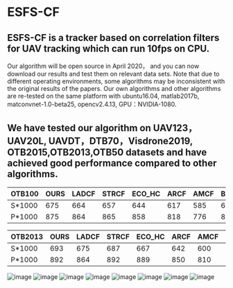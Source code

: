 # ESFS-CF

## ESFS-CF  is a tracker based on correlation filters for UAV tracking which can run 10fps on CPU.

Our algorithm will be open source in April 2020， and you can now download our results and test them on relevant data sets. Note that due to different operating environments, some algorithms may be inconsistent with the original results of the papers. Our own algorithms and other algorithms are re-tested on the same platform with ubuntu16.04, matlab2017b, matconvnet-1.0-beta25, opencv2.4.13,  GPU：NVIDIA-1080.

## We have tested our algorithm on UAV123，UAV20L, UAVDT，DTB70，Visdrone2019, OTB2015,OTB2013,OTB50 datasets and have achieved good performance compared to other algorithms.

| OTB100 | OURS | LADCF | STRCF | ECO_HC | ARCF | AMCF | BACF | SRDCF | DSST | SAMF | KCF  |
| -------| ---- | ----- | ----- | ------ | ---- | ---- | ---- | ----- | ---- | ---- | ---- |
| S*1000 | 675  | 664   | 657   | 644    | 617  | 585  | 621  | 591   | 518  | 555  | 477  |
| P*1000 | 875  | 864   | 865   | 858    | 818  | 776  | 824  | 776   | 689  | 754  | 696  |

| OTB2013 | OURS | LADCF | STRCF | ECO_HC | ARCF | AMCF | BACF | SRDCF | DSST | SAMF | KCF  |
| ------- | ---- | ----- | ----- | ------ | ---- | ---- | ---- | ----- | ---- | ---- | ---- |
| S*1000  | 693  | 675   | 687   | 667    | 642  | 600  | 657  | 618   | 558  | 580  | 514  |
| P*1000  | 892  | 864   | 892   | 889    | 850  | 810  | 861  | 823   | 748  | 785  | 740  |





![image](https://github.com/xiaogeaihighying/ESFS-CF/blob/master/picture/p-uav123.png)
![image](https://github.com/xiaogeaihighying/ESFS-CF/blob/master/picture/s-uav123.png)
![image](https://github.com/xiaogeaihighying/ESFS-CF/blob/master/picture/p-UAVDT.png)
![image](https://github.com/xiaogeaihighying/ESFS-CF/blob/master/picture/s-UAVDT.png)
![image](https://github.com/xiaogeaihighying/ESFS-CF/blob/master/picture/p-DTB70.png)
![image](https://github.com/xiaogeaihighying/ESFS-CF/blob/master/picture/s-DTB70.png)
![image](https://github.com/xiaogeaihighying/ESFS-CF/blob/master/picture/p-visdrone2019.png)
![image](https://github.com/xiaogeaihighying/ESFS-CF/blob/master/picture/s-visdrone2019.png)

